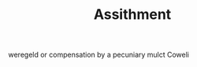 ---
title: Assithment
letter: A
permalink: "/definitions/assithment.html"
body: weregeld or compensation by a pecuniary mulct Coweli
published_at: '2018-07-07'
source: Black's Law Dictionary
layout: post
---